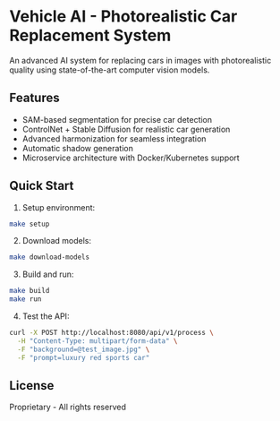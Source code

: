 # Vehicle AI - Photorealistic Car Replacement System

An advanced AI system for replacing cars in images with photorealistic quality using state-of-the-art computer vision models.

## Features
- SAM-based segmentation for precise car detection
- ControlNet + Stable Diffusion for realistic car generation
- Advanced harmonization for seamless integration
- Automatic shadow generation
- Microservice architecture with Docker/Kubernetes support

## Quick Start

1. Setup environment:
```bash
make setup
```

2. Download models:
```bash
make download-models
```

3. Build and run:
```bash
make build
make run
```

4. Test the API:
```bash
curl -X POST http://localhost:8080/api/v1/process \
  -H "Content-Type: multipart/form-data" \
  -F "background=@test_image.jpg" \
  -F "prompt=luxury red sports car"
```

## License
Proprietary - All rights reserved
